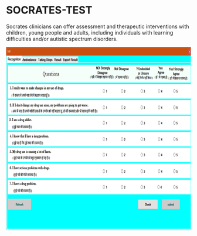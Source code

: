 # SOCRATES-TEST
Socrates clinicians can offer assessment and therapeutic interventions with children, young people and adults, including individuals with learning difficulties and/or autistic spectrum disorders.

<img src="https://github.com/imjgautam/SOCRATES-TEST/blob/master/ss1.png" align="right"
     alt="Recognitionv" width="800" height="500">
